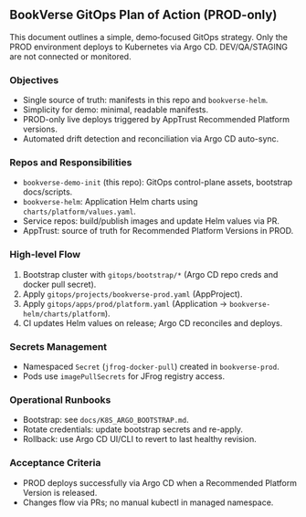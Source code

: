 ## BookVerse GitOps Plan of Action (PROD-only)

This document outlines a simple, demo‑focused GitOps strategy. Only the PROD environment deploys to Kubernetes via Argo CD. DEV/QA/STAGING are not connected or monitored.

### Objectives
- Single source of truth: manifests in this repo and `bookverse-helm`.
- Simplicity for demo: minimal, readable manifests.
- PROD-only live deploys triggered by AppTrust Recommended Platform versions.
- Automated drift detection and reconciliation via Argo CD auto-sync.

### Repos and Responsibilities
- `bookverse-demo-init` (this repo): GitOps control-plane assets, bootstrap docs/scripts.
- `bookverse-helm`: Application Helm charts using `charts/platform/values.yaml`.
- Service repos: build/publish images and update Helm values via PR.
- AppTrust: source of truth for Recommended Platform Versions in PROD.

### High-level Flow
1. Bootstrap cluster with `gitops/bootstrap/*` (Argo CD repo creds and docker pull secret).
2. Apply `gitops/projects/bookverse-prod.yaml` (AppProject).
3. Apply `gitops/apps/prod/platform.yaml` (Application → `bookverse-helm/charts/platform`).
4. CI updates Helm values on release; Argo CD reconciles and deploys.

### Secrets Management
- Namespaced `Secret` (`jfrog-docker-pull`) created in `bookverse-prod`.
- Pods use `imagePullSecrets` for JFrog registry access.

### Operational Runbooks
- Bootstrap: see `docs/K8S_ARGO_BOOTSTRAP.md`.
- Rotate credentials: update bootstrap secrets and re-apply.
- Rollback: use Argo CD UI/CLI to revert to last healthy revision.

### Acceptance Criteria
- PROD deploys successfully via Argo CD when a Recommended Platform Version is released.
- Changes flow via PRs; no manual kubectl in managed namespace.


